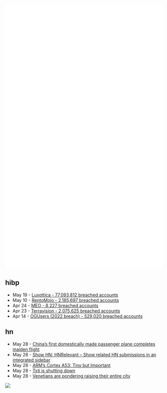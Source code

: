 ![Metrics](https://raw.githubusercontent.com/phixion/phixion/master/metrics.svg)

## hibp

<!--
for https://github.com/phixion/phixion/blob/main/.github/workflows/feeds.yml
-->
<!--START_SECTION:haveibeenpwnd-->
- May 19 - [Luxottica - 77,093,812 breached accounts](https://haveibeenpwned.com/PwnedWebsites#Luxottica)
- May 10 - [RentoMojo - 2,185,697 breached accounts](https://haveibeenpwned.com/PwnedWebsites#RentoMojo)
- Apr 24 - [MEO - 8,227 breached accounts](https://haveibeenpwned.com/PwnedWebsites#MEO)
- Apr 23 - [Terravision - 2,075,625 breached accounts](https://haveibeenpwned.com/PwnedWebsites#Terravision)
- Apr 14 - [OGUsers (2022 breach) - 529,020 breached accounts](https://haveibeenpwned.com/PwnedWebsites#OGUsers2022)
<!--END_SECTION:haveibeenpwnd-->

## hn

<!--
for https://github.com/phixion/phixion/blob/main/.github/workflows/feeds.yml
-->
<!--START_SECTION:hn-->
- May 28 - [China’s first domestically made passenger plane completes maiden flight](https://apnews.com/article/china-comac-c919-first-commercial-flight-6c2208ac5f1ed13e18a5b311f4d8e1ad)
- May 28 - [Show HN: HNRelevant – Show related HN submissions in an integrated sidebar](https://github.com/imdj/HNRelevant)
- May 28 - [ARM’s Cortex A53: Tiny but Important](https://chipsandcheese.com/2023/05/28/arms-cortex-a53-tiny-but-important/)
- May 28 - [Txti is shutting down](https://txti.es)
- May 28 - [Venetians are pondering raising their entire city](https://www.economist.com/science-and-technology/2023/05/24/why-venetians-are-pondering-raising-their-entire-city)
<!--END_SECTION:hn-->

<!--
for https://yhype.me
-->
![](https://hit.yhype.me/github/profile?user_id=13013670)
